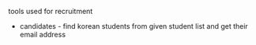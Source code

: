 
tools used for recruitment
* candidates - find korean students from given student list and get their email address
